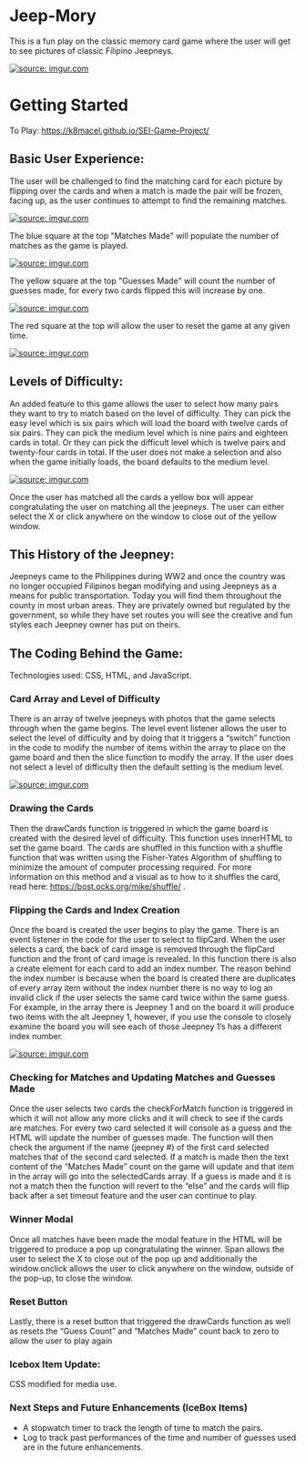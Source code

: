 

# Jeep-Mory
This is a fun play on the classic memory card game where the user will get to see pictures of classic Filipino Jeepneys. 

<a href="https://imgur.com/JrCsl4n"><img src="https://i.imgur.com/JrCsl4nt.jpg" title="source: imgur.com" /></a>

# Getting Started

To Play: 
https://k8macel.github.io/SEI-Game-Project/

## Basic User Experience:

The user will be challenged to find the matching card for each picture by flipping over the cards and when a match is made the pair will be frozen, facing up, as the user continues to attempt to find the remaining matches. 


<a href="https://imgur.com/ZjQ5UB8"><img src="https://i.imgur.com/ZjQ5UB8t.png" title="source: imgur.com" /></a>



The blue square at the top "Matches Made" will populate the number of matches as the game is played.

<a href="https://imgur.com/uGX39Uk"><img src="https://i.imgur.com/uGX39Ukt.png" title="source: imgur.com" /></a>

The yellow square at the top "Guesses Made" will count the number of guesses made, for every two cards flipped this will increase by one.

<a href="https://imgur.com/O8AFoPT"><img src="https://i.imgur.com/O8AFoPTt.png" title="source: imgur.com" /></a>

The red square at the top will allow the user to reset the game at any given time.


<a href="https://imgur.com/x5R8AjX"><img src="https://i.imgur.com/x5R8AjXt.png" title="source: imgur.com" /></a>

## Levels of Difficulty:

An added feature to this game allows the user to select how many pairs they want to try to match based on the level of difficulty. They can pick the easy level which is six pairs which will load the board with twelve cards of six pairs. They can pick the medium level which is nine pairs and eighteen cards in total. Or they can pick the difficult level which is twelve pairs and twenty-four cards in total. If the user does not make a selection and also when the game initially loads, the board defaults to the medium level.  

<a href="https://imgur.com/M5gC28U"><img src="https://i.imgur.com/M5gC28Ut.png" title="source: imgur.com" /></a>

Once the user has matched all the cards a yellow box will appear congratulating the user on matching all the jeepneys. The user can either select the X or click anywhere on the window to close out of the yellow window.

## This History of the Jeepney:

Jeepneys came to the Philippines during WW2 and once the country was no longer occupied Filipinos began modifying and using Jeepneys as a means for public transportation. Today you will find them throughout the county in most urban areas. They are privately owned but regulated by the government, so while they have set routes you will see the creative and fun styles each Jeepney owner has put on theirs. 

## The Coding Behind the Game:

Technologies used: CSS, HTML, and JavaScript.

### Card Array and Level of Difficulty

There is an array of twelve jeepneys with photos that the game selects through when the game begins. The level event listener allows the user to select the level of difficulty and by doing that it triggers a “switch” function in the code to modify the number of items within the array to place on the game board and then the slice function to modify the array. If the user does not select a level of difficulty then the default setting is the medium level.


<a href="https://imgur.com/hnU22P1"><img src="https://i.imgur.com/hnU22P1l.png" title="source: imgur.com" /></a>
### Drawing the Cards

Then the drawCards function is triggered in which the game board is created with the desired level of difficulty. This function uses innerHTML to set the game board. The cards are shuffled in this function with a shuffle function that was written using the Fisher-Yates Algorithm of shuffling to minimize the amount of computer processing required. For more information on this method and a visual as to how to it shuffles the card, read here:  https://bost.ocks.org/mike/shuffle/ . 

### Flipping the Cards and Index Creation

Once the board is created the user begins to play the game. There is an event listener in the code for the user to select to flipCard. When the user selects a card, the back of card image is removed through the flipCard function and the front of card image is revealed.  In this function there is also a create element for each card to add an index number. The reason behind the index number is because when the board is created there are duplicates of every array item without the index number there is no way to log an invalid click if the user selects the same card twice within the same guess. For example, in the array there is Jeepney 1 and on the board it will produce two items with the alt Jeepney 1, however, if you use the console to closely examine the board you will see each of those Jeepney 1’s has a different index number. 

<a href="https://imgur.com/3mRDnEE"><img src="https://i.imgur.com/3mRDnEEm.png" title="source: imgur.com" /></a>

### Checking for Matches and Updating Matches and Guesses Made

Once the user selects two cards the checkForMatch function is triggered in which it will not allow any more clicks and it will check to see if the cards are matches. For every two card selected it will console as a guess and the HTML will update the number of guesses made. The function will then check the argument if the name (jeepney #) of the first card selected matches that of the second card selected. If a match is made then the text content of the “Matches Made” count on the game will update and that item in the array will go into the selectedCards array. If a guess is made and it is not a match then the function will revert to the “else” and the cards will flip back after a set timeout feature and the user can continue to play.

### Winner Modal

Once all matches have been made the modal feature in the HTML will be triggered to produce a pop up congratulating the winner. Span allows the user to select the X to close out of the pop up and additionally the window.onclick allows the user to click anywhere on the window, outside of the pop-up, to close the window.

### Reset Button

Lastly, there is a reset button that triggered the drawCards function as well as resets the “Guess Count” and “Matches Made” count back to zero to allow the user to play again

### Icebox Item Update:
CSS modified for media use. 

### Next Steps and Future Enhancements (IceBox Items)
* A stopwatch timer to track the length of time to match the pairs. 
* Log to track past performances of the time and number of guesses used are in the future enhancements. 

